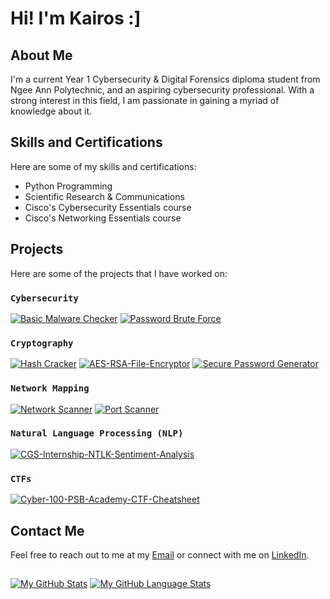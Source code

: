 <h1 class>Hi! I'm Kairos :]</h1>

## About Me
I'm a current Year 1 Cybersecurity & Digital Forensics diploma student from Ngee Ann Polytechnic, and an aspiring cybersecurity professional. With a strong interest in this field, I am passionate in gaining a myriad of knowledge about it. 

## Skills and Certifications
Here are some of my skills and certifications:
- Python Programming 
- Scientific Research & Communications
- Cisco's Cybersecurity Essentials course
- Cisco's Networking Essentials course

## Projects
Here are some of the projects that I have worked on:


### `Cybersecurity`
[![Basic Malware Checker](https://github-readme-stats.vercel.app/api/pin/?username=Kairos-T&repo=Basic-Malware-Checker&theme=dark&border_color=565656)](https://github.com/Kairos-T/Basic-Malware-Checker) 
[![Password Brute Force](https://github-readme-stats.vercel.app/api/pin/?username=Kairos-T&repo=Password-Brute-Force&theme=dark&border_color=565656)](https://github.com/Kairos-T/Password-Brute-Force)



### `Cryptography`
[![Hash Cracker](https://github-readme-stats.vercel.app/api/pin/?username=Kairos-T&repo=Hash-Cracker&theme=dark&border_color=565656)](https://github.com/Kairos-T/Hash-Cracker)
[![AES-RSA-File-Encryptor](https://github-readme-stats.vercel.app/api/pin/?username=Kairos-T&repo=AES-RSA-File-Encryptor&theme=dark&border_color=565656)](https://github.com/Kairos-T/AES-RSA-File-Encryptor)
[![Secure Password Generator](https://github-readme-stats.vercel.app/api/pin/?username=Kairos-T&repo=Secure-Password-Generator&theme=dark&border_color=565656)](https://github.com/Kairos-T/Secure-Password-Generator)

### `Network Mapping`
[![Network Scanner](https://github-readme-stats.vercel.app/api/pin/?username=Kairos-T&repo=Network-Scanner&theme=dark&border_color=565656)](https://github.com/Kairos-T/Network-Scanner)
[![Port Scanner](https://github-readme-stats.vercel.app/api/pin/?username=Kairos-T&repo=Port-Scanner&theme=dark&border_color=565656)](https://github.com/Kairos-T/Port-Scanner)

### `Natural Language Processing (NLP)`

[![CGS-Internship-NTLK-Sentiment-Analysis](https://github-readme-stats.vercel.app/api/pin/?username=Kairos-T&repo=CGS-Internship-NTLK-Sentiment-Analysis&theme=dark&border_color=565656)](https://github.com/Kairos-T/CGS-Internship-NTLK-Sentiment-Analysis)

### `CTFs`
[![Cyber-100-PSB-Academy-CTF-Cheatsheet](https://github-readme-stats.vercel.app/api/pin/?username=Kairos-T&repo=Cyber-100-PSB-Academy-CTF-Cheatsheet&theme=dark&border_color=565656)](https://github.com/Kairos-T/Cyber-100-PSB-Academy-CTF-Cheatsheet)

## Contact Me
Feel free to reach out to me at my [Email](mailto:kairostay@gmail.com) or connect with me on [LinkedIn](https://www.linkedin.com/in/kairostay).

##
[![My GitHub Stats](https://github-readme-stats.vercel.app/api/?username=kairos-t&count_private=true&theme=tokyonight&showicons=true)]()
[![My GitHub Language Stats](https://github-readme-stats.vercel.app/api/top-langs/?username=kairos-t&langs_count=5&theme=tokyonight)]()
